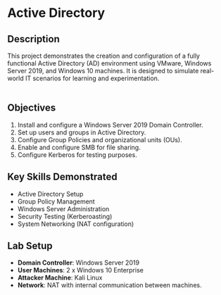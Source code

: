 <h1>Active Directory</h1>

<h2>Description</h2>
This project demonstrates the creation and configuration of a fully functional Active Directory (AD) environment using VMware, Windows Server 2019, and Windows 10 machines. It is designed to simulate real-world IT scenarios for learning and experimentation.
<br />
<br />

## Objectives
1. Install and configure a Windows Server 2019 Domain Controller.
2. Set up users and groups in Active Directory.
3. Configure Group Policies and organizational units (OUs).
4. Enable and configure SMB for file sharing.
5. Configure Kerberos for testing purposes.

## Key Skills Demonstrated
- Active Directory Setup
- Group Policy Management
- Windows Server Administration
- Security Testing (Kerberoasting)
- System Networking (NAT configuration)

## Lab Setup
- **Domain Controller**: Windows Server 2019
- **User Machines**: 2 x Windows 10 Enterprise
- **Attacker Machine**: Kali Linux
- **Network**: NAT with internal communication between machines.





 
